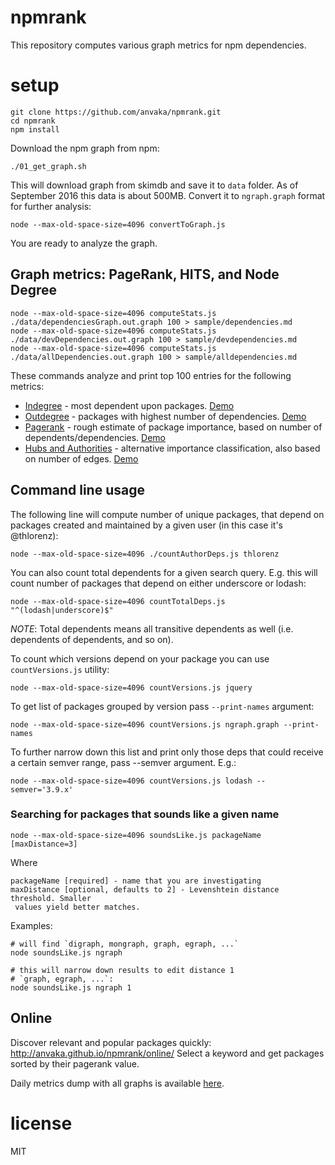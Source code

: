 # npmrank

This repository computes various graph metrics for npm dependencies.

# setup

```
git clone https://github.com/anvaka/npmrank.git
cd npmrank
npm install
```

Download the npm graph from npm:

```
./01_get_graph.sh
```

This will download graph from skimdb and save it to `data` folder. As of 
September 2016 this data is about 500MB. Convert it to `ngraph.graph` format
for further analysis:

```
node --max-old-space-size=4096 convertToGraph.js
```

You are ready to analyze the graph.

## Graph metrics: PageRank, HITS, and Node Degree

```
node --max-old-space-size=4096 computeStats.js ./data/dependenciesGraph.out.graph 100 > sample/dependencies.md
node --max-old-space-size=4096 computeStats.js ./data/devDependencies.out.graph 100 > sample/devdependencies.md
node --max-old-space-size=4096 computeStats.js ./data/allDependencies.out.graph 100 > sample/alldependencies.md
```

These commands analyze and print top 100 entries for the following metrics:

* [Indegree](https://en.wikipedia.org/wiki/Directed_graph#Indegree_and_outdegree) -
most dependent upon packages. [Demo](https://github.com/anvaka/npmrank/blob/master/sample/dependencies.md#top-100-most-dependent-upon-packages)
* [Outdegree](https://en.wikipedia.org/wiki/Directed_graph#Indegree_and_outdegree) -
packages with highest number of dependencies. [Demo](https://github.com/anvaka/npmrank/blob/master/sample/dependencies.md#top-100-packages-with-most-dependencies)
* [Pagerank](https://en.wikipedia.org/wiki/PageRank) - rough estimate of package
importance, based on number of dependents/dependencies. [Demo](https://github.com/anvaka/npmrank/blob/master/sample/dependencies.md#top-100-packages-with-highest-pagerank)
* [Hubs and Authorities](https://en.wikipedia.org/wiki/HITS_algorithm) - alternative
importance classification, also based on number of edges. [Demo](https://github.com/anvaka/npmrank/blob/master/sample/dependencies.md#top-100-packages-with-highest-authority-in-hits-rank)

## Command line usage

The following line will compute number of unique packages, that depend on packages
created and maintained by a given user (in this case it's @thlorenz):

```
node --max-old-space-size=4096 ./countAuthorDeps.js thlorenz
```

You can also count total dependents for a given search query. E.g. this will
count number of packages that depend on either underscore or lodash:

```
node --max-old-space-size=4096 countTotalDeps.js "^(lodash|underscore)$"
```

*NOTE*: Total dependents means all transitive dependents as well (i.e. dependents
of dependents, and so on).

To count which versions depend on your package you can use `countVersions.js`
utility:

```
node --max-old-space-size=4096 countVersions.js jquery
```

To get list of packages grouped by version pass `--print-names` argument:

```
node --max-old-space-size=4096 countVersions.js ngraph.graph --print-names
```

To further narrow down this list and print only those deps that could receive
a certain semver range, pass --semver argument. E.g.:

```
node --max-old-space-size=4096 countVersions.js lodash --semver='3.9.x'
```

### Searching for packages that sounds like a given name

```
node --max-old-space-size=4096 soundsLike.js packageName [maxDistance=3]
```

Where

```
packageName [required] - name that you are investigating
maxDistance [optional, defaults to 2] - Levenshtein distance threshold. Smaller
 values yield better matches.
```

Examples:

``` shell
# will find `digraph, mongraph, graph, egraph, ...`
node soundsLike.js ngraph

# this will narrow down results to edit distance 1
# `graph, egraph, ...`:
node soundsLike.js ngraph 1
```

## Online

Discover relevant and popular packages quickly: http://anvaka.github.io/npmrank/online/
Select a keyword and get packages sorted by their pagerank value.

Daily metrics dump with all graphs is available [here](https://gist.github.com/anvaka/8e8fa57c7ee1350e3491).

# license

MIT

